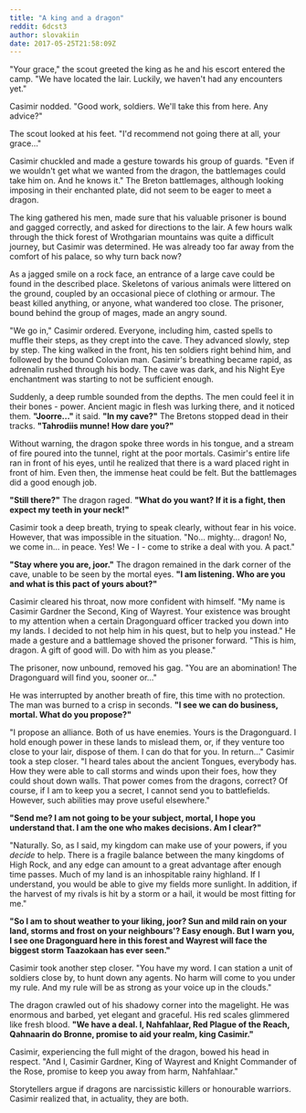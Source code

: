```yaml
---
title: "A king and a dragon"
reddit: 6dcst3
author: slovakiin
date: 2017-05-25T21:58:09Z
---
```


"Your grace," the scout greeted the king as he and his escort entered the camp. "We have located the lair. Luckily, we haven't had any encounters yet."

Casimir nodded. "Good work, soldiers. We'll take this from here. Any advice?"

The scout looked at his feet. "I'd recommend not going there at all, your grace..."

Casimir chuckled and made a gesture towards his group of guards. "Even if we wouldn't get what we wanted from the dragon, the battlemages could take him on. And he knows it." The Breton battlemages, although looking imposing in their enchanted plate, did not seem to be eager to meet a dragon.

The king gathered his men, made sure that his valuable prisoner is bound and gagged correctly, and asked for directions to the lair. A few hours walk through the thick forest of Wrothgarian mountains was quite a difficult journey, but Casimir was determined. He was already too far away from the comfort of his palace, so why turn back now?

As a jagged smile on a rock face, an entrance of a large cave could be found in the described place. Skeletons of various animals were littered on the ground, coupled by an occasional piece of clothing or armour. The beast killed anything, or anyone, what wandered too close. The prisoner, bound behind the group of mages, made an angry sound.

"We go in," Casimir ordered. Everyone, including him, casted spells to muffle their steps, as they crept into the cave. They advanced slowly, step by step. The king walked in the front, his ten soldiers right behind him, and followed by the bound Colovian man. Casimir's breathing became rapid, as adrenalin rushed through his body. The cave was dark, and his Night Eye enchantment was starting to not be sufficient enough.

Suddenly, a deep rumble sounded from the depths. The men could feel it in their bones - power. Ancient magic in flesh was lurking there, and it noticed them. **"Joorre..."** it said. **"In my cave?"** The Bretons stopped dead in their tracks. **"Tahrodiis munne! How dare you?"**

Without warning, the dragon spoke three words in his tongue, and a stream of fire poured into the tunnel, right at the poor mortals. Casimir's entire life ran in front of his eyes, until he realized that there is a ward placed right in front of him. Even then, the immense heat could be felt. But the battlemages did a good enough job.

**"Still there?"** The dragon raged. **"What do you want? If it is a fight, then expect my teeth in your neck!"**

Casimir took a deep breath, trying to speak clearly, without fear in his voice. However, that was impossible in the situation. "No... mighty... dragon! No, we come in... in peace. Yes! We - I - come to strike a deal with you. A pact."

**"Stay where you are, joor."** The dragon remained in the dark corner of the cave, unable to be seen by the mortal eyes. **"I am listening. Who are you and what is this pact of yours about?"**

Casimir cleared his throat, now more confident with himself. "My name is Casimir Gardner the Second, King of Wayrest. Your existence was brought to my attention when a certain Dragonguard officer tracked you down into my lands. I decided to not help him in his quest, but to help you instead." He made a gesture and a battlemage shoved the prisoner forward. "This is him, dragon. A gift of good will. Do with him as you please."

The prisoner, now unbound, removed his gag. "You are an abomination! The Dragonguard will find you, sooner or..."

He was interrupted by another breath of fire, this time with no protection. The man was burned to a crisp in seconds. **"I see we can do business, mortal. What do you propose?"**

"I propose an alliance. Both of us have enemies. Yours is the Dragonguard. I hold enough power in these lands to mislead them, or, if they venture too close to your lair, dispose of them. I can do that for you. In return..." Casimir took a step closer. "I heard tales about the ancient Tongues, everybody has. How they were able to call storms and winds upon their foes, how they could shout down walls. That power comes from the dragons, correct? Of course, if I am to keep you a secret, I cannot send you to battlefields. However, such abilities may prove useful elsewhere."

**"Send me? I am not going to be your subject, mortal, I hope you understand that. I am the one who makes decisions. Am I clear?"**

"Naturally. So, as I said, my kingdom can make use of your powers, if you *decide* to help. There is a fragile balance between the many kingdoms of High Rock, and any edge can amount to a great advantage after enough time passes. Much of my land is an inhospitable rainy highland. If I understand, you would be able to give my fields more sunlight. In addition, if the harvest of my rivals is hit by a storm or a hail, it would be most fitting for me."

**"So I am to shout weather to your liking, joor? Sun and mild rain on your land, storms and frost on your neighbours'? Easy enough. But I warn you, I see one Dragonguard here in this forest and Wayrest will face the biggest storm Taazokaan has ever seen."**

Casimir took another step closer. "You have my word. I can station a unit of soldiers close by, to hunt down any agents. No harm will come to you under my rule. And my rule will be as strong as your voice up in the clouds."

The dragon crawled out of his shadowy corner into the magelight. He was enormous and barbed, yet elegant and graceful. His red scales glimmered like fresh blood. **"We have a deal. I, Nahfahlaar, Red Plague of the Reach, Qahnaarin do Bronne, promise to aid your realm, king Casimir."**

Casimir, experiencing the full might of the dragon, bowed his head in respect. "And I, Casimir Gardner, King of Wayrest and Knight Commander of the Rose, promise to keep you away from harm, Nahfahlaar."

Storytellers argue if dragons are narcissistic killers or honourable 
warriors. Casimir realized that, in actuality, they are both.
